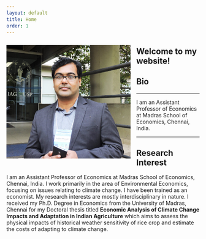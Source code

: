 ```yaml
---
layout: default
title: Home
order: 1
---
```


<img src="/images/AP_Brazil.jpg" align=left style="width:324px;height:297px;margin-top:12px;margin-right:15px"/>

## Welcome to my website!

## Bio
------------------------------------
I am an Assistant Professor of Economics at Madras School of Economics, Chennai, India.

------------------------------------

## Research Interest
I am an Assistant Professor of Economics at Madras School of Economics, Chennai, India. I work primarily in the area of Environmental Economics, focusing on issues relating to climate change. I have been trained as an economist. My research interests are mostly interdisciplinary in nature. I received my Ph.D. Degree in Economics from the University of Madras, Chennai for my Doctoral thesis titled **Economic Analysis of Climate Change Impacts and Adaptation in Indian Agriculture** which aims to assess the physical impacts of historical weather sensitivity of rice crop and estimate the costs of adapting to climate change.
